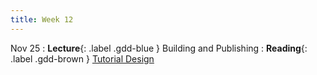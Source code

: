 ```yaml
---
title: Week 12
---
```


Nov 25
: **Lecture**{: .label .gdd-blue } Building and Publishing
: **Reading**{: .label .gdd-brown } [Tutorial Design]

[Tutorial Design]: https://gamedevelopment.tutsplus.com/tutorials/the-many-ways-to-show-the-player-how-its-done-with-in-game-tutorials--gamedev-400 



